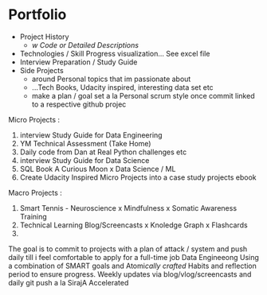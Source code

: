 # Portfolio


- Project History 
  - *w Code or Detailed Descriptions*
- Technologies / Skill Progress visualization... See excel file
- Interview Preparation / Study Guide
- Side Projects 
  - around Personal topics that im passionate about 
  - ...Tech Books, Udacity inspired, interesting data set etc
  - make a plan / goal set a la Personal scrum style once commit linked to a respective github projec

Micro Projects : 

1. interview Study Guide for Data Engineering
1. YM Technical Assessment (Take Home)
1. Daily code from Dan at Real Python challenges etc
1. interview Study Guide for Data Science
1. SQL Book A Curious Moon x Data Science / ML 
1. Create Udacity Inspired Micro Projects into a case study projects ebook

Macro Projects :
1. Smart Tennis - Neuroscience x Mindfulness x Somatic Awareness Training
1. Technical Learning Blog/Screencasts x Knoledge Graph x Flashcards
1. 

The goal is to commit to projects with a plan of attack / system and push daily till i feel comfortable to apply for a full-time job Data Engineeong 
Using a combination of SMART goals and Atomi*cally crafted* Habits  and reflection  period to ensure progress.
Weekly updates via blog/vlog/screencasts and daily git push a la SirajA Accelerated
